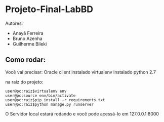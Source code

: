 # Projeto-Final-LabBD
Autores: 
* Anayã Ferreira
* Bruno Azenha
* Guilherme Bileki

## Como rodar:

Você vai precisar:
Oracle client instalado
virtualenv instalado
python 2.7

na raíz do projeto:

    user@pc:raiz$virtualenv env
    user@pc:source env/bin/activate
    user@pc:raiz$pip install -r requirements.txt
    user@pc:raiz$python manage.py runserver
    
O Servidor local estará rodando e você pode acessá-lo em 127.0.0.1:8000
